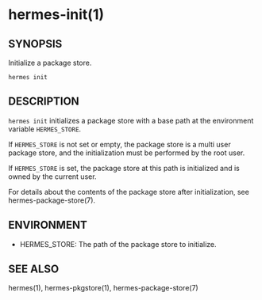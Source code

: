hermes-init(1) 
==============

## SYNOPSIS

Initialize a package store.

`hermes init `

## DESCRIPTION

`hermes init` initializes a package store with a base path at the environment
variable `HERMES_STORE`.

If `HERMES_STORE` is not set or empty, the package store is a multi user package store, and the initialization
must be performed by the root user.

If `HERMES_STORE` is set, the package store at this path is initialized and is owned by the current user.

For details about the contents of the package store after initialization, see hermes-package-store(7).

## ENVIRONMENT

  * HERMES_STORE:
    The path of the package store to initialize.

## SEE ALSO

hermes(1), hermes-pkgstore(1), hermes-package-store(7)

